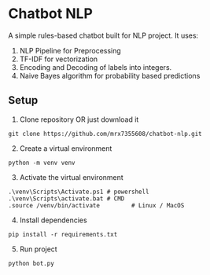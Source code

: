 # Chatbot NLP
A simple rules-based chatbot built for NLP project. It uses:
1. NLP Pipeline for Preprocessing
2. TF-IDF for vectorization
3. Encoding and Decoding of labels into integers.
4. Naive Bayes algorithm for probability based predictions

## Setup
1. Clone repository OR just download it

```
git clone https://github.com/mrx7355608/chatbot-nlp.git
```

2. Create a virtual environment

```
python -m venv venv
```

3. Activate the virtual environment
```
.\venv\Scripts\Activate.ps1 # powershell
.\venv\Scripts\activate.bat # CMD
.source /venv/bin/activate         # Linux / MacOS
```

4. Install dependencies
```
pip install -r requirements.txt
```

5. Run project
```
python bot.py
```


